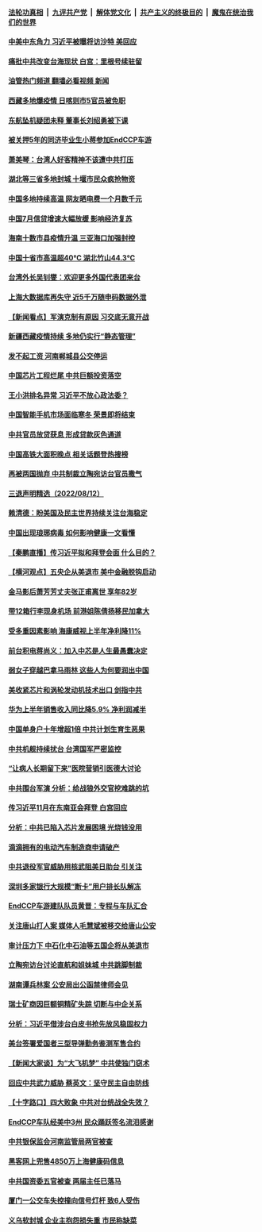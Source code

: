 ####  [法轮功真相](../../../../basic/blob/master/README.md?t=08132331) &nbsp;|&nbsp; [九评共产党](../../../../9ping.md/blob/master/README.md?t=08132331) &nbsp;|&nbsp; [解体党文化](../../../../jtdwh.md/blob/master/README.md?t=08132331)  &nbsp;|&nbsp; [共产主义的终极目的](../../../../gczydzjmd.md/blob/master/README.md?t=08132331) &nbsp;|&nbsp; [魔鬼在统治我们的世界](../../../../mgztzwmdsj.md/blob/master/README.md?t=08132331) 

#### [中美中东角力 习近平被曝将访沙特 美回应](../pages/nsc413/n13801866.md?t=08132331) 

#### [痛批中共改变台海现状 白宫：里根号续驻留](../pages/nsc413/n13801374.md?t=08132331) 

#### [油管热门频道 翻墙必看视频 新闻](http://45.76.130.85:81/youtube.html?08132331)

#### [西藏多地爆疫情 日喀则市5官员被免职](../pages/nsc413/n13801767.md?t=08132331) 

#### [东航坠机疑团未释 董事长刘绍勇被下课](../pages/nsc413/n13801768.md?t=08132331) 

#### [被关押5年的同济毕业生小蒋参加EndCCP车游](../pages/nsc413/n13801538.md?t=08132331) 

#### [萧美琴：台湾人好客精神不该遭中共打压](../pages/nsc413/n13801733.md?t=08132331) 

#### [湖北等三省多地封城 十堰市民众疯抢物资](../pages/nsc413/n13801734.md?t=08132331) 

#### [中国多地持续高温 网友晒电费一个月数千元](../pages/nsc413/n13801760.md?t=08132331) 

#### [中国7月信贷增速大幅放缓 影响经济复苏](../pages/nsc413/n13801724.md?t=08132331) 

#### [海南十数市县疫情升温 三亚海口加强封控](../pages/nsc413/n13801700.md?t=08132331) 

#### [中国十省市高温超40℃ 湖北竹山44.3℃](../pages/nsc413/n13801536.md?t=08132331) 

#### [台湾外长吴钊燮：欢迎更多外国代表团来台](../pages/nsc413/n13801684.md?t=08132331) 

#### [上海大数据库再失守 近5千万随申码数据外泄](../pages/nsc413/n13801692.md?t=08132331) 

#### [【新闻看点】军演克制有原因 习交底无意开战](../pages/nsc413/n13801419.md?t=08132331) 

#### [新疆西藏疫情持续 多地仍实行“静态管理”](../pages/nsc413/n13801663.md?t=08132331) 

#### [发不起工资 河南郸城县公交停运](../pages/nsc413/n13801528.md?t=08132331) 

#### [中国芯片工程烂尾 中共巨额投资落空](../pages/nsc413/n13801643.md?t=08132331) 

#### [王小洪排名异常 习近平不放心政法委？](../pages/nsc413/n13801445.md?t=08132331) 

#### [中国智能手机市场面临寒冬 荣景即将结束](../pages/nsc413/n13801545.md?t=08132331) 

#### [中共官员放贷获息 形成贷款灰色通道](../pages/nsc413/n13801619.md?t=08132331) 

#### [中国高铁大面积晚点 相关话题登热搜榜](../pages/nsc413/n13801439.md?t=08132331) 

#### [再被两国抛弃 中共制裁立陶宛访台官员撒气](../pages/nsc413/n13801476.md?t=08132331) 

#### [三退声明精选（2022/08/12）](../pages/nsc413/n13801498.md?t=08132331) 

#### [赖清德：盼美国及民主世界持续关注台海稳定](../pages/nsc413/n13801549.md?t=08132331) 

#### [中国出现琅琊病毒 如何影响健康一文看懂](../pages/nsc413/n13801414.md?t=08132331) 

#### [【秦鹏直播】传习近平拟和拜登会面 什么目的？](../pages/nsc413/n13801410.md?t=08132331) 

#### [【横河观点】五央企从美退市 美中金融脱钩启动](../pages/nsc413/n13801413.md?t=08132331) 

#### [金马影后萧芳芳丈夫张正甫离世 享年82岁](../pages/nsc413/n13801404.md?t=08132331) 

#### [带12箱行李现身机场 前港姐陈倩扬移民加拿大](../pages/nsc413/n13801357.md?t=08132331) 

#### [受多重因素影响 海康威视上半年净利降11%](../pages/nsc413/n13801401.md?t=08132331) 

#### [前台积电蒋尚义：加入中芯是人生最愚蠢决定](../pages/nsc413/n13801241.md?t=08132331) 

#### [弱女子穿越巴拿马雨林 这些人为何要润出中国](../pages/nsc413/n13801261.md?t=08132331) 

#### [美收紧芯片和涡轮发动机技术出口 剑指中共](../pages/nsc413/n13801362.md?t=08132331) 

#### [华为上半年销售收入同比降5.9% 净利润减半](../pages/nsc413/n13801088.md?t=08132331) 

#### [中国单身户十年增超1倍 中共计划生育生恶果](../pages/nsc413/n13801359.md?t=08132331) 

#### [中共机舰持续扰台 台湾国军严密监控](../pages/nsc413/n13801168.md?t=08132331) 

#### [“让病人长期留下来”医院营销引医德大讨论](../pages/nsc413/n13801100.md?t=08132331) 

#### [中共围台军演 分析：给战狼外交官挖难跳的坑](../pages/nsc413/n13801107.md?t=08132331) 

#### [传习近平11月在东南亚会拜登 白宫回应](../pages/nsc413/n13801224.md?t=08132331) 

#### [分析：中共已陷入芯片发展困境 光烧钱没用](../pages/nsc413/n13800612.md?t=08132331) 

#### [滴滴拥有的电动汽车制造商申请破产](../pages/nsc413/n13801170.md?t=08132331) 

#### [中共退役军官威胁用核武阻美日助台 引关注](../pages/nsc413/n13801131.md?t=08132331) 

#### [深圳多家银行大规模“断卡”用户排长队解冻](../pages/nsc413/n13801109.md?t=08132331) 

#### [EndCCP车游建队队员黄晋：专程与车队汇合](../pages/nsc413/n13800298.md?t=08132331) 

#### [关注唐山打人案 媒体人毛慧斌被移交给唐山公安](../pages/nsc413/n13801163.md?t=08132331) 

#### [审计压力下 中石化中石油等五国企将从美退市](../pages/nsc413/n13801151.md?t=08132331) 

#### [立陶宛访台讨论直航和姐妹城 中共跳脚制裁](../pages/nsc413/n13801195.md?t=08132331) 

#### [湖南谭兵林案 公安局出公函禁律师会见](../pages/nsc413/n13801154.md?t=08132331) 

#### [瑞士矿商因巨额铜精矿失踪 切断与中企关系](../pages/nsc413/n13801089.md?t=08132331) 

#### [分析：习近平借涉台白皮书抢先放风稳固权力](../pages/nsc413/n13801110.md?t=08132331) 

#### [美台签署爱国者三型导弹勤务鉴测军售合约](../pages/nsc413/n13800983.md?t=08132331) 

#### [【新闻大家谈】为“大飞机梦” 中共使独门窃术](../pages/nsc413/n13801121.md?t=08132331) 

#### [回应中共武力威胁 蔡英文：坚守民主自由防线](../pages/nsc413/n13801048.md?t=08132331) 

#### [【十字路口】四大败象 中共对台统战全失效？](../pages/nsc413/n13800353.md?t=08132331) 

#### [EndCCP车队经美中3州 民众踊跃签名流泪感谢](../pages/nsc413/n13800967.md?t=08132331) 

#### [中共银保监会河南监管局两官被查](../pages/nsc413/n13801009.md?t=08132331) 

#### [黑客网上兜售4850万上海健康码信息](../pages/nsc413/n13800999.md?t=08132331) 

#### [中共国资委五官被查 两届主任已落马](../pages/nsc413/n13801041.md?t=08132331) 

#### [厦门一公交车失控撞向信号灯杆 致6人受伤](../pages/nsc413/n13800863.md?t=08132331) 

#### [义乌软封城 企业主抱怨损失重 市民称缺菜](../pages/nsc413/n13800916.md?t=08132331) 

<img src='http://gfw-breaker.win/goodnews/indexes/nsc413.md' width='0px' height='0px'/>

